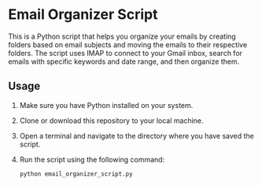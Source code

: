 # Email Organizer Script

This is a Python script that helps you organize your emails by creating folders based on email subjects and moving the emails to their respective folders. The script uses IMAP to connect to your Gmail inbox, search for emails with specific keywords and date range, and then organize them.

## Usage

1. Make sure you have Python installed on your system.

2. Clone or download this repository to your local machine.

3. Open a terminal and navigate to the directory where you have saved the script.

4. Run the script using the following command:

   ```bash
   python email_organizer_script.py
